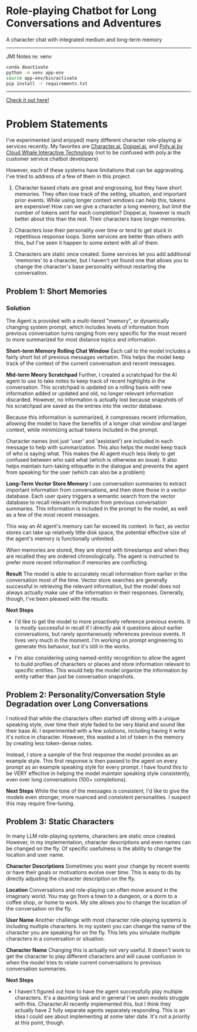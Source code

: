 # Role-playing Chatbot for Long Conversations and Adventures
 A character chat with integrated medium and long-term memory

___
JMI Notes re: venv

```bash
conda deactivate
python -m venv app-env
source app-env/bin/activate
pip install -r requirements.txt
```
___

 [Check it out here!](https://long-memory-character-chat.streamlit.app/)

# Problem Statements

I've experimented (and enjoyed) many different character role-playing ai services recently.  My favorites are [Character.ai](https://beta.character.ai/), [Doppel.ai](https://beta.dopple.ai/), and [Poly.ai by Cloud Whale Interactive Technology](https://poly.socialapps.ai/) (not to be confused with poly.ai the customer service chatbot developers)

However, each of these systems have limitations that can be aggravating.  I've tried to address of a few of them in this project.

1. Character based chats are great and engrossing, but they have short memories.  They often lose track of the setting, situation, and important prior events.  While using longer context windows can help this, tokens are expensive!  How can we give a character a long memory, but limit the number of tokens sent for each completion?  Doppel.ai, however is much better about this than the rest.  Their characters have longer memories.

2. Characters lose their personality over time or tend to get stuck in repetitious response loops.  Some services are better than others with this, but I've seen it happen to some extent with all of them.

3. Characters are static once created.  Some services let you add additional 'memories' to a character, but I haven't yet found one that allows you to change the character's base personality without restarting the conversation.

## Problem 1: Short Memories
### Solution
The Agent is provided with a multi-tiered "memory", or dynamically changing system prompt, which includes levels of information from previous conversation turns ranging from very specific for the most recent to more summarized for most distance topics and information.

**Short-term Memory Rolling Chat Window**
Each call to the model includes a fairly short list of previous messages verbatim.  This helps the model keep track of the context of the current conversation and recent messages.

**Mid-term Meory Scratchpad**
Further, I created a scratchpad for the AI agent to use to take notes to keep track of recent highlights in the conversation.  This scratchpad is updated on a rolling basis with new information added or updated and old, no longer relevant information discarded.  However, no information is actually lost because snapshots of his scratchpad are saved as the entries into the vector database.

Because this information is summarized, it compresses recent information, allowing the model to have the benefits of a longer chat window and larger context, while minimizing actual tokens included in the prompt.

Character names (not just 'user' and 'assistant') are included in each message to help with summarization.  This also helps the model keep track of who is saying what.  This makes the AI agent much less likely to get confused between who said what (which is otherwise an issue).  It also helps maintain turn-taking ettiquette in the dialogue and prevents the agent from speaking for the user (which can also be a problem)

**Long-Term Vector Store Memory**
I use conversation summaries to extract important information from conversations, and then store those in a vector database.  Each user query triggers a semantic search from the vector database to recall relevant information from previous conversation summaries.  This information is included in the prompt to the model, as well as a few of the most recent messages.

This way an AI agent's memory can far exceed its context.  In fact, as vector stores can take up relatively little disk space, the potential effective size of the agent's memory is functionally unlimited.

When memories are stored, they are stored with timestamps and when they are recalled they are ordered chronologically.  The agent is instructed to prefer more recent information if memories are conflicting.

**Result**
The model is able to accurately recall information from earlier in the conversation most of the time.  Vector store searches are generally successful in retrieving the relevant information, but the model does not always actually make use of the information in their responses.  Generally, though, I've been pleased with the results.

**Next Steps**
- I'd like to get the model to more proactively reference previous events.  It is mostly successful in recall if I directly ask it questions about earlier conversations, but rarely spontaneously references previous events.  It lives very much in the moment.  I'm working on prompt engineering to generate this behavior, but it's still in the works.

- I'm also considering using named-entity recognition to allow the agent to build profiles of characters or places and store information relevant to specific entities.  This would help the model organize the information by entity rather than just be conversation snapshots.

## Problem 2: Personality/Conversation Style Degradation over Long Conversations

I noticed that while the characters often started off strong with a unique speaking style, over time their style faded to be very bland and sound like their base AI.  I experimented with a few solutions, including having it write it's notice in character.  However, this wasted a lot of token in the memory by creating less token-dense notes.

Instead, I store a sample of the first response the model provides as an example style.  This first response is then passed to the agent on every prompt as an example speaking style for every prompt.  I have found this to be VERY effective in helping the model maintain speaking style consistently, even over long conversations (100+ completions).  

**Next Steps**
While the tone of the messages is consistent, I'd like to give the models even stronger, more nuanced and consistent personalities.  I suspect this may require fine-tuning.  

## Problem 3: Static Characters

In many LLM role-playing systems, characters are static once created.  However, in my implementation, character descriptions and even names can be changed on the fly.  Of specific usefulness is the ability to change the location and user name.

**Character Descriptions**
Sometimes you want your change by recent events or have their goals or motivations evolve over time.  This is easy to do by directly adjusting the character description on the fly.

**Location**
Conversations and role-playing can often move around in the imaginary world.  You may go from a town to a dungeon, or a dorm to a coffee shop, or home to work.  My site allows you to change the location of the conversation on the fly.

**User Name**
Another challenge with most character role-playing systems is including multiple characters.  In my system you can change the name of the character you are speaking for on the fly.  This lets you simulate multiple characters in a conversation or situation.  

**Character Name**
Changing this is actually not very useful.  It doesn't work to get the character to play different characters and will cause confusion in when the model tries to relate current conversations to previous conversation summaries.

**Next Steps**
- I haven't figured out how to have the agent successfully play multiple characters.  It's a daunting task and in general I've seen models struggle with this.  Character.AI recently implemented this, but I think they actually have 2 fully separate agents separately responding.  This is an idea I could see about implementing at some later date.  It's not a priority at this point, though.


